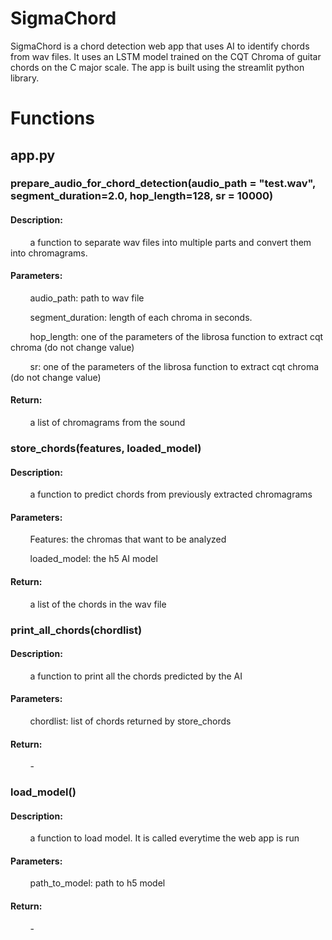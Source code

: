 # SigmaChord

SigmaChord is a chord detection web app that uses AI to identify chords from wav files. It uses an LSTM model trained on the CQT Chroma of guitar chords on the C major scale. The app is built using the streamlit python library. 

# Functions

## app.py

### prepare_audio_for_chord_detection(audio_path = "test.wav", segment_duration=2.0, hop_length=128, sr = 10000)

#### Description:  
&nbsp;&nbsp;&nbsp;&nbsp;&nbsp;&nbsp;&nbsp;&nbsp;a function to separate wav files into multiple parts and convert them into chromagrams.

#### Parameters:  
&nbsp;&nbsp;&nbsp;&nbsp;&nbsp;&nbsp;&nbsp;&nbsp;audio_path: path to wav file  

&nbsp;&nbsp;&nbsp;&nbsp;&nbsp;&nbsp;&nbsp;&nbsp;segment_duration: length of each chroma in seconds.  

&nbsp;&nbsp;&nbsp;&nbsp;&nbsp;&nbsp;&nbsp;&nbsp;hop_length: one of the parameters of the librosa function to extract cqt chroma (do not change value)  

&nbsp;&nbsp;&nbsp;&nbsp;&nbsp;&nbsp;&nbsp;&nbsp;sr: one of the parameters of the librosa function to extract cqt chroma (do not change value)

#### Return:  
&nbsp;&nbsp;&nbsp;&nbsp;&nbsp;&nbsp;&nbsp;&nbsp;a list of chromagrams from the sound
  
### store_chords(features, loaded_model)

#### Description:  
&nbsp;&nbsp;&nbsp;&nbsp;&nbsp;&nbsp;&nbsp;&nbsp;a function to predict chords from previously extracted chromagrams

#### Parameters:  
&nbsp;&nbsp;&nbsp;&nbsp;&nbsp;&nbsp;&nbsp;&nbsp;Features: the chromas that want to be analyzed  

&nbsp;&nbsp;&nbsp;&nbsp;&nbsp;&nbsp;&nbsp;&nbsp;loaded_model: the h5 AI model

#### Return:  
&nbsp;&nbsp;&nbsp;&nbsp;&nbsp;&nbsp;&nbsp;&nbsp;a list of the chords in the wav file

### print_all_chords(chordlist)  

#### Description:  
&nbsp;&nbsp;&nbsp;&nbsp;&nbsp;&nbsp;&nbsp;&nbsp;a function to print all the chords predicted by the AI

#### Parameters:  
&nbsp;&nbsp;&nbsp;&nbsp;&nbsp;&nbsp;&nbsp;&nbsp;chordlist: list of chords returned by store_chords 

#### Return:  
&nbsp;&nbsp;&nbsp;&nbsp;&nbsp;&nbsp;&nbsp;&nbsp;-

### load_model()

#### Description:  
&nbsp;&nbsp;&nbsp;&nbsp;&nbsp;&nbsp;&nbsp;&nbsp;a function to load model. It is called everytime the web app is run

#### Parameters:  
&nbsp;&nbsp;&nbsp;&nbsp;&nbsp;&nbsp;&nbsp;&nbsp;path_to_model: path to h5 model

#### Return:  
&nbsp;&nbsp;&nbsp;&nbsp;&nbsp;&nbsp;&nbsp;&nbsp;-
